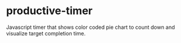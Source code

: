 # productive-timer
Javascript timer that shows color coded pie chart to count down and visualize target completion time.
